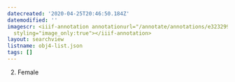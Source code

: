 ```yaml
---
datecreated: '2020-04-25T20:46:50.184Z'
datemodified: ''
imagescr: <iiif-annotation annotationurl="/annotate/annotations/e323299a-8735-11ea-854b-5254008afee6.json"
  styling="image_only:true"></iiif-annotation>
layout: searchview
listname: obj4-list.json
tags: []
---
```

2. Female